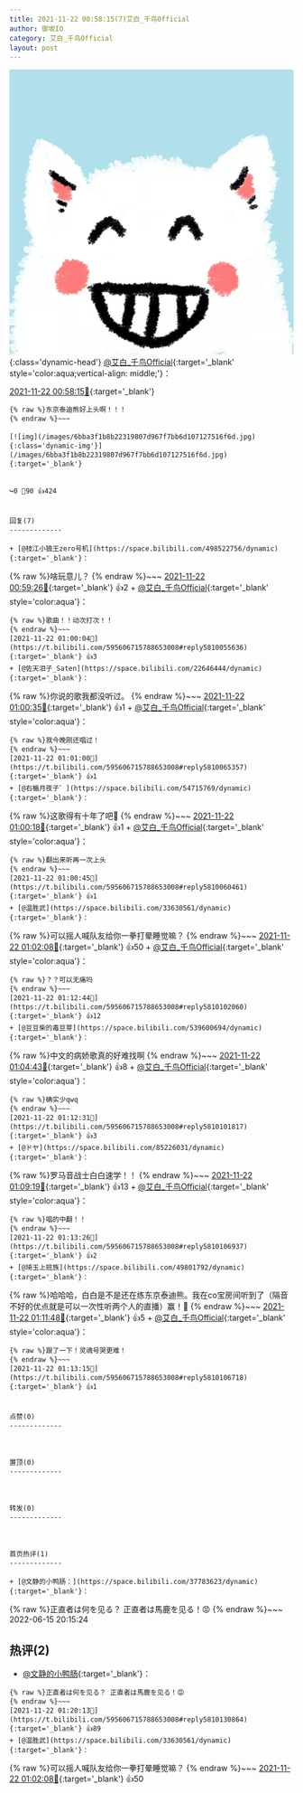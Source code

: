```yaml
---
title: 2021-11-22 00:58:15(7)艾白_千鸟Official
author: 御坂IO
category: 艾白_千鸟Official
layout: post
---
```


![img](/images/9ae8b9445fd0665cc014d9080156a45271be73c6.jpg){:class='dynamic-head'}
[@艾白_千鸟Official](https://space.bilibili.com/334537711/dynamic){:target='_blank' style='color:aqua;vertical-align: middle;'}：

[2021-11-22 00:58:15🔗](https://t.bilibili.com/595606715788653008){:target='_blank'}

~~~
{% raw %}东京泰迪熊好上头啊！！！
{% endraw %}~~~

[![img](/images/6bba3f1b8b22319807d967f7bb6d107127516f6d.jpg){:class='dynamic-img'}](/images/6bba3f1b8b22319807d967f7bb6d107127516f6d.jpg){:target='_blank'}


↪️0 💬90 👍424


回复(7)
-------------

+ [@枝江小狼王zero号机](https://space.bilibili.com/498522756/dynamic){:target='_blank'}：
~~~
{% raw %}啥玩意儿？
{% endraw %}~~~
[2021-11-22 00:59:26🔗](https://t.bilibili.com/595606715788653008#reply5810048661){:target='_blank'} 👍2
    + [@艾白_千鸟Official](https://space.bilibili.com/334537711/dynamic){:target='_blank' style='color:aqua'}：
~~~
{% raw %}歌曲！！动次打次！！
{% endraw %}~~~
[2021-11-22 01:00:04🔗](https://t.bilibili.com/595606715788653008#reply5810055636){:target='_blank'} 👍3
+ [@佐天泪子_Saten](https://space.bilibili.com/22646444/dynamic){:target='_blank'}：
~~~
{% raw %}你说的歌我都没听过。
{% endraw %}~~~
[2021-11-22 01:00:35🔗](https://t.bilibili.com/595606715788653008#reply5810054728){:target='_blank'} 👍1
    + [@艾白_千鸟Official](https://space.bilibili.com/334537711/dynamic){:target='_blank' style='color:aqua'}：
~~~
{% raw %}我今晚刚还唱过！
{% endraw %}~~~
[2021-11-22 01:01:00🔗](https://t.bilibili.com/595606715788653008#reply5810065357){:target='_blank'} 👍1
+ [@右楯月夜子゛](https://space.bilibili.com/54715769/dynamic){:target='_blank'}：
~~~
{% raw %}这歌得有十年了吧🤔
{% endraw %}~~~
[2021-11-22 01:00:18🔗](https://t.bilibili.com/595606715788653008#reply5810055972){:target='_blank'} 👍1
    + [@艾白_千鸟Official](https://space.bilibili.com/334537711/dynamic){:target='_blank' style='color:aqua'}：
~~~
{% raw %}翻出来听再一次上头
{% endraw %}~~~
[2021-11-22 01:00:45🔗](https://t.bilibili.com/595606715788653008#reply5810060461){:target='_blank'} 👍1
+ [@温胜武](https://space.bilibili.com/33630561/dynamic){:target='_blank'}：
~~~
{% raw %}可以摇人喊队友给你一拳打晕睡觉嘛？
{% endraw %}~~~
[2021-11-22 01:02:08🔗](https://t.bilibili.com/595606715788653008#reply5810066990){:target='_blank'} 👍50
    + [@艾白_千鸟Official](https://space.bilibili.com/334537711/dynamic){:target='_blank' style='color:aqua'}：
~~~
{% raw %}？？可以无痛吗
{% endraw %}~~~
[2021-11-22 01:12:44🔗](https://t.bilibili.com/595606715788653008#reply5810102060){:target='_blank'} 👍12
+ [@豆豆柴的毒豆芽](https://space.bilibili.com/539600694/dynamic){:target='_blank'}：
~~~
{% raw %}中文的病娇歌真的好难找啊
{% endraw %}~~~
[2021-11-22 01:04:43🔗](https://t.bilibili.com/595606715788653008#reply5810080519){:target='_blank'} 👍8
    + [@艾白_千鸟Official](https://space.bilibili.com/334537711/dynamic){:target='_blank' style='color:aqua'}：
~~~
{% raw %}确实少qwq
{% endraw %}~~~
[2021-11-22 01:12:31🔗](https://t.bilibili.com/595606715788653008#reply5810101817){:target='_blank'} 👍3
+ [@ドヤ](https://space.bilibili.com/85226031/dynamic){:target='_blank'}：
~~~
{% raw %}罗马音战士白白速学！！
{% endraw %}~~~
[2021-11-22 01:09:19🔗](https://t.bilibili.com/595606715788653008#reply5810091762){:target='_blank'} 👍13
    + [@艾白_千鸟Official](https://space.bilibili.com/334537711/dynamic){:target='_blank' style='color:aqua'}：
~~~
{% raw %}唱的中翻！！
{% endraw %}~~~
[2021-11-22 01:13:26🔗](https://t.bilibili.com/595606715788653008#reply5810106937){:target='_blank'} 👍2
+ [@琦玉上班族](https://space.bilibili.com/49801792/dynamic){:target='_blank'}：
~~~
{% raw %}哈哈哈，白白是不是还在练东京泰迪熊。我在co宝房间听到了（隔音不好的优点就是可以一次性听两个人的直播）赢！🤗
{% endraw %}~~~
[2021-11-22 01:11:48🔗](https://t.bilibili.com/595606715788653008#reply5810094919){:target='_blank'} 👍5
    + [@艾白_千鸟Official](https://space.bilibili.com/334537711/dynamic){:target='_blank' style='color:aqua'}：
~~~
{% raw %}跟了一下！灵魂号哭更难！
{% endraw %}~~~
[2021-11-22 01:13:15🔗](https://t.bilibili.com/595606715788653008#reply5810106718){:target='_blank'} 👍1


点赞(0)
-------------



置顶(0)
-------------



转发(0)
-------------



首页热评(1)
-------------

+ [@文静的小鸭肠：](https://space.bilibili.com/37783623/dynamic){:target='_blank'}：
~~~
{% raw %}正直者は何を见る？ 正直者は馬鹿を见る！😡
{% endraw %}~~~
2022-06-15 20:15:24


热评(2)
-------------

+ [@文静的小鸭肠](https://space.bilibili.com/37783623/dynamic){:target='_blank'}：
~~~
{% raw %}正直者は何を见る？ 正直者は馬鹿を见る！😡
{% endraw %}~~~
[2021-11-22 01:20:13🔗](https://t.bilibili.com/595606715788653008#reply5810130864){:target='_blank'} 👍89
+ [@温胜武](https://space.bilibili.com/33630561/dynamic){:target='_blank'}：
~~~
{% raw %}可以摇人喊队友给你一拳打晕睡觉嘛？
{% endraw %}~~~
[2021-11-22 01:02:08🔗](https://t.bilibili.com/595606715788653008#reply5810066990){:target='_blank'} 👍50


